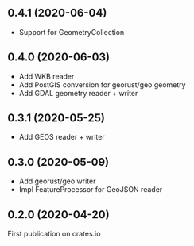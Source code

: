 ## 0.4.1 (2020-06-04)

* Support for GeometryCollection

## 0.4.0 (2020-06-03)

* Add WKB reader
* Add PostGIS conversion for georust/geo geometry
* Add GDAL geometry reader + writer

## 0.3.1 (2020-05-25)

* Add GEOS reader + writer

## 0.3.0 (2020-05-09)

* Add georust/geo writer
* Impl FeatureProcessor for GeoJSON reader

## 0.2.0 (2020-04-20)

First publication on crates.io

